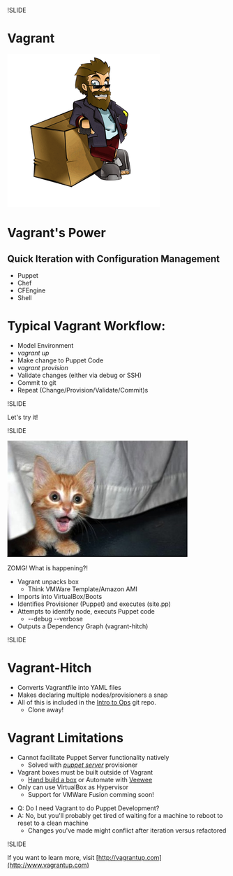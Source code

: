 !SLIDE

# Vagrant

![Vagrant Logo](../images/vagrant_logo.png)

<!SLIDE smaller>

# Vagrant's Power 
## Quick Iteration with Configuration Management

- Puppet
- Chef
- CFEngine
- Shell

<!SLIDE smaller>

# Typical Vagrant Workflow:

+ Model Environment 
+ _vagrant up_
+ Make change to Puppet Code
+ _vagrant provision_
+ Validate changes (either via debug or SSH)
+ Commit to git
+ Repeat (Change/Provision/Validate/Commit)s

!SLIDE

Let's try it!

!SLIDE

![ZOMG!](../images/zomg_kitteh.jpeg)

ZOMG! What is happening?!

<!SLIDE smaller>

- Vagrant unpacks box
  - Think VMWare Template/Amazon AMI
- Imports into VirtualBox/Boots
- Identifies Provisioner (Puppet) and executes (site.pp)
- Attempts to identify node, executs Puppet code
  - --debug --verbose
- Outputs a Dependency Graph (vagrant-hitch)

!SLIDE
# Vagrant-Hitch

- Converts Vagrantfile into YAML files
- Makes declaring multiple nodes/provisioners a snap
- All of this is included in the
[Intro to Ops](https://github.com/jfryman/nss2012_intro_to_ops) git repo.
  - Clone away!


<!SLIDE small>

# Vagrant Limitations

+ Cannot facilitate Puppet Server functionality natively
  + Solved with [_puppet
server_](http://vagrantup.com/v1/docs/provisioners/puppet_server.html) provisioner
+ Vagrant boxes must be built outside of Vagrant
  + [Hand build a box](http://vagrantup.com/v1/docs/base_boxes.html) or Automate with [Veewee](https://github.com/jedi4ever/veewee)
+ Only can use VirtualBox as Hypervisor
  - Support for VMWare Fusion comming soon!

<!SLIDE>

+ Q: Do I need Vagrant to do Puppet Development?
+ A: No, but you'll probably get tired of waiting for a machine to
reboot to reset to a clean machine
  + Changes you've made might conflict after iteration versus refactored


!SLIDE

If you want to learn more, visit
[http://vagrantup.com](http://www.vagrantup.com)

